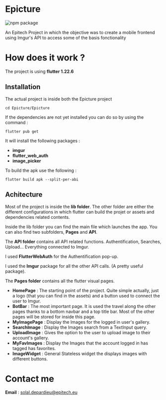 # Epicture

![npm package](https://github.com/DanielDelaporus/Epitech-Rattrapage/blob/main/Epicture/Epicture/assets/logo.png)

An Epitech Project in which the objective was to create a mobile frontend using Imgur's API to access some of the basis fonctionality 

# How does it work ?

The project is using **flutter 1.22.6**

## Installation
The actual project is inside both the Epicture project
```
cd Epicture/Epicture
```

If the dependencies are not yet installed you can do so by using the command : 
```
flutter pub get
```
It will install the  following packages :
  -   **imgur**
  -   **flutter_web_auth**
  -   **image_picker**

To build the apk use the following :
```
flutter build apk --split-per-abi
```

## Achitecture

Most of the project is inside the **lib folder**.
The other folder are either the different configurations in which flutter can build the projet or assets and dependencies related contents.

Inside the lib folder you can find the main file which launches the app.
You can also find two subfolders, **Pages** and **API**.

The **API folder** contains all API related functions.
Authentification, Searches, Upload... Everything connected to Imgur.

   I used **FlutterWebAuth** for the Authentification pop-up.

   I used the **Imgur** package for all the other API calls. (A pretty useful package).

The **Pages folder** contains all the flutter visual pages.
  - **HomePage** : The starting point of the project.
               Quite simple actually, just a logo (that you can find in the assets) and a button used to connect the user to Imgur.
  - **BotBar** : The most important page.
             It is used the travel along the other pages thanks to a bottom navbar and a top title bar. Most of the other pages will be stored for inside this page.
  - **MyImagePage** : Display the Images for the logged in user's gallery.
  - **SearchImage** : Display the Images search from a TextInput query.
  - **UploadImage** : Gives the option to the user to upload image to their account's gallery.
  - **MyFavImages** : Display the Images that the account logged in has tagged has favorites.
  - **ImageWidget** : General Stateless widget the displays images with different buttons.


# Contact me

**Email** : solal.depardieu@epitech.eu
